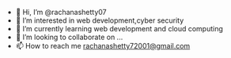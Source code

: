 - 👋 Hi, I’m @rachanashetty07
- 👀 I’m interested in web development,cyber security
- 🌱 I’m currently learning web development and cloud computing
- 💞️ I’m looking to collaborate on ...
- 📫 How to reach me rachanashetty72001@gmail.com

<!---
rachanashetty07/rachanashetty07 is a ✨ special ✨ repository because its `README.md` (this file) appears on your GitHub profile.
You can click the Preview link to take a look at your changes.
--->
